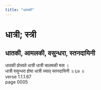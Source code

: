 ```yaml
---
title: "धातकी"
---
```


# धात्री; स्त्री
## धातकी, आमलकी, वसुन्धरा, स्तनदायिनी
धातकी प्रोच्यते धात्री धात्री चालमकी मता ।<br />धात्री वसुन्धरा ज्ञेया धात्री स्यात् स्तनदायिनी ॥ ६७ ॥<br />verse 1.1.1.67<br />page 0005

